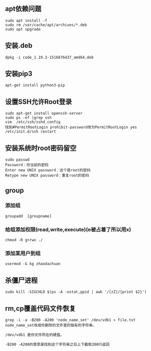 ## apt依赖问题
```
sudo apt install -f
sudo rm /var/cache/apt/archives/*.deb
sudo apt upgrade
```

## 安装.deb
```
dpkg -i code_1.19.3-1516876437_amd64.deb
```

## 安装pip3
```
apt-get install python3-pip
```

## 设置SSH允许Root登录
```
sudo apt-get install openssh-server
sudo ps -ef |grep ssh
vim  /etc/ssh/sshd_config
找到#PermitRootLogin prohibit-password改为PermitRootLogin yes
/etc/init.d/ssh restart
```

## 安装系统时root密码留空
```
sudo passwd
Password：你当前的密码
Enter new UNIX password：这个是root的密码 
Retype new UNIX password：重复root的密码 
```

## group 
### 添加组
```
groupadd  [groupname]
```
### 给组添加权限(read,write,execute)(e被占着了所以用x)
```
chmod -R g+rwx ./
```
### 添加某用户到组
```
usermod -G kg zhaodachuan
```

## 杀僵尸进程
```
sudo kill -SIGCHLD $(ps -A -ostat,ppid | awk '/[zZ]/{print $2}')
```

## rm,cp覆盖代码文件恢复
```
grep -i -a -B200 -A200 'node_name_set' /dev/vdb1 > file.txt
node_name_set改成你删除的文件里的独有的字符串。

/dev/vdb1 是你文件所在的硬盘。

-B200 -A200的意思是找到这个字符串之后上下截取200行返回
```

